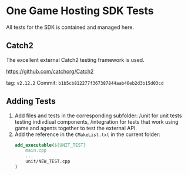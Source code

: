 # One Game Hosting SDK Tests

All tests for the SDK is contained and managed here.

## Catch2

The excellent external Catch2 testing framework is used.

https://github.com/catchorg/Catch2

tag: `v2.12.2`
Commit: `b1b5cb812277f367387844aab46eb2d3b15d03cd`

## Adding Tests

1. Add files and tests in the corresponding subfolder: /unit for unit tests testing indivdiual components, /integration for tests that work using game and agents together to test the external API.
2. Add the reference in the `CMakeList.txt` in the current folder:
    ```cmake
    add_executable(${UNIT_TEST}
        main.cpp
        ...
        unit/NEW_TEST.cpp
    )
    ```
